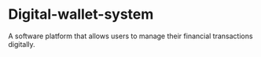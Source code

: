 # Digital-wallet-system
A software platform that allows users to manage their financial transactions digitally.
